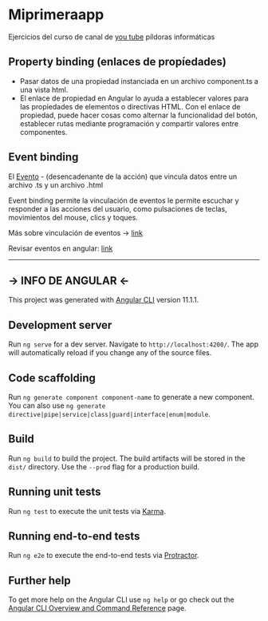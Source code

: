 # Miprimeraapp

Ejercicios del curso de canal de [you tube](https://www.youtube.com/playlist?list=PLU8oAlHdN5BnNAe8zXnuBNzKID39DUwcO) píldoras informáticas

## Property binding (enlaces de propíedades)

* Pasar datos de una propiedad instanciada en un archivo component.ts a una vista html.
* El enlace de propiedad en Angular lo ayuda a establecer valores para las propiedades de elementos o directivas HTML. Con    el enlace de propiedad, puede hacer cosas como alternar la funcionalidad del botón, establecer rutas mediante programación y  compartir valores entre componentes.

## Event binding

El [Evento](https://developer.mozilla.org/es/docs/Learn/JavaScript/Building_blocks/Events) - (desencadenante de la acción) que vincula datos entre un archivo .ts y un archivo .html

Event binding permite la vinculación de eventos le permite escuchar y responder a las acciones del usuario, como pulsaciones de teclas, movimientos del mouse, clics y toques.

Más sobre vinculación de eventos ->  [link](https://angular.io/guide/event-binding)

Revisar eventos en angular: [link](https://www.w3schools.com/angular/angular_events.asp)

---------------------------------------------------------------------------------------------------------------------


## -> INFO DE ANGULAR <-

This project was generated with [Angular CLI](https://github.com/angular/angular-cli) version 11.1.1.

## Development server

Run `ng serve` for a dev server. Navigate to `http://localhost:4200/`. The app will automatically reload if you change any of the source files.

## Code scaffolding

Run `ng generate component component-name` to generate a new component. You can also use `ng generate directive|pipe|service|class|guard|interface|enum|module`.

## Build

Run `ng build` to build the project. The build artifacts will be stored in the `dist/` directory. Use the `--prod` flag for a production build.

## Running unit tests

Run `ng test` to execute the unit tests via [Karma](https://karma-runner.github.io).

## Running end-to-end tests

Run `ng e2e` to execute the end-to-end tests via [Protractor](http://www.protractortest.org/).

## Further help

To get more help on the Angular CLI use `ng help` or go check out the [Angular CLI Overview and Command Reference](https://angular.io/cli) page.
